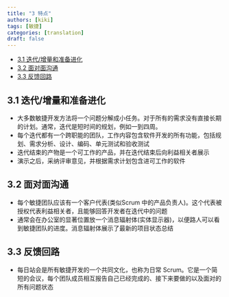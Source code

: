 ```yaml
---
title: "3 特点"
authors: [kiki]
tags: [敏捷]
categories: [translation]
draft: false
---
```


- [3.1 迭代/增量和准备进化](#31-%e8%bf%ad%e4%bb%a3%e5%a2%9e%e9%87%8f%e5%92%8c%e5%87%86%e5%a4%87%e8%bf%9b%e5%8c%96)
- [3.2 面对面沟通](#32-%e9%9d%a2%e5%af%b9%e9%9d%a2%e6%b2%9f%e9%80%9a)
- [3.3 反馈回路](#33-%e5%8f%8d%e9%a6%88%e5%9b%9e%e8%b7%af)

## 3.1 迭代/增量和准备进化

- 大多数敏捷开发方法将一个问题分解成小任务。对于所有的需求没有直接长期的计划。通常，迭代是短时间的规划，例如一到四周。
- 每个迭代都有一个跨职能的团队，工作内容包含软件开发的所有功能，包括规划、需求分析、设计、编码、单元测试和验收测试
- 迭代结束的产物是一个可工作的产品，并在迭代结束后向利益相关者展示
- 演示之后，采纳评审意见，并根据需求计划包含进可工作的软件

## 3.2 面对面沟通

- 每个敏捷团队应该有一个客户代表(类似Scrum 中的产品负责人)。这个代表被授权代表利益相关者，且能够回答开发者在迭代中的问题
- 通常会在办公室的显著位置放一个消息辐射体(实体显示器)，以便路人可以看到敏捷团队的进度。消息辐射体展示了最新的项目状态总结

## 3.3 反馈回路

- 每日站会是所有敏捷开发的一个共同文化，也称为日常 Scrum。它是一个简短的会议，每个团队成员相互报告自己已经完成的、接下来要做的以及面对的所有问题状态
